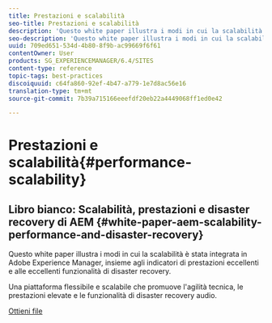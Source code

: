 ```yaml
---
title: Prestazioni e scalabilità
seo-title: Prestazioni e scalabilità
description: 'Questo white paper illustra i modi in cui la scalabilità è stata integrata in AEM, insieme agli indicatori di prestazioni e alle funzioni di disaster recovery.  '
seo-description: 'Questo white paper illustra i modi in cui la scalabilità è stata integrata in AEM, insieme agli indicatori di prestazioni e alle funzioni di disaster recovery.  '
uuid: 709ed651-534d-4b80-8f9b-ac99669f6f61
contentOwner: User
products: SG_EXPERIENCEMANAGER/6.4/SITES
content-type: reference
topic-tags: best-practices
discoiquuid: c64fa860-92ef-4b47-a779-1e7d8ac56e16
translation-type: tm+mt
source-git-commit: 7b39a715166eeefdf20eb22a4449068ff1ed0e42

---
```



# Prestazioni e scalabilità{#performance-scalability}

## Libro bianco: Scalabilità, prestazioni e disaster recovery di AEM {#white-paper-aem-scalability-performance-and-disaster-recovery}

Questo white paper illustra i modi in cui la scalabilità è stata integrata in Adobe Experience Manager, insieme agli indicatori di prestazioni eccellenti e alle eccellenti funzionalità di disaster recovery.

Una piattaforma flessibile e scalabile che promuove l&#39;agilità tecnica, le prestazioni elevate e le funzionalità di disaster recovery audio.

[Ottieni file](assets/aem_scalability_whitepaperfinal-06122015je.pdf)
